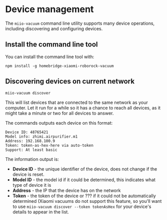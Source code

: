 # Device management

The `miio-vacuum` command line utility supports many device operations, including
discovering and configuring devices.

## Install the command line tool

You can install the command line tool with:

`npm install -g homebridge-xiaomi-roborock-vacuum`

## Discovering devices on current network

`miio-vacuum discover`

This will list devices that are connected to the same network as your computer.
Let it run for a while so it has a chance to reach all devices, as it might
take a minute or two for all devices to answer.

The commands outputs each device on this format:

```
Device ID: 48765421
Model info: zhimi.airpurifier.m1
Address: 192.168.100.9
Token: token-as-hex-here via auto-token
Support: At least basic
```

The information output is:

- **Device ID** - the unique identifier of the device, does not change if the device is reset.
- **Model ID** - the model id if it could be determined, this indicates what type of device it is
- **Address** - the IP that the device has on the network
- **Token** - the token of the device or ??? if it could not be automatically determined (Xiaomi vacuums do not support this feature, so you'll want to use `miio-vacuum discover --token tokenAsHex` for your device's details to appear in the list.
